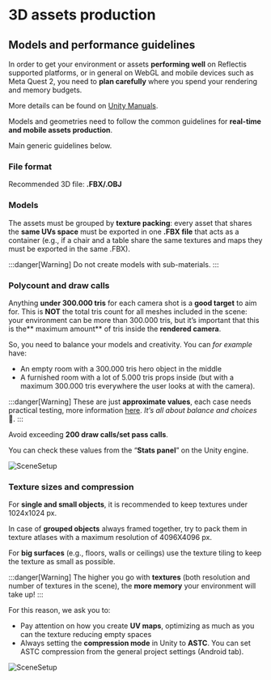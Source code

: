 ﻿---
sidebar_position: 2
---
# 3D assets production

## Models and performance guidelines

In order to get your environment or assets **performing well** on Reflectis supported platforms, or in general on WebGL and mobile devices such as Meta Quest 2, you need to **plan carefully** where you spend your rendering and memory budgets. 

More details can be found on [Unity Manuals](https://docs.unity3d.com/2023.2/Documentation/Manual/Graphics.html).

Models and geometries need to follow the common guidelines for **real-time and mobile assets production**.

Main generic guidelines below.

### File format
Recommended 3D file: **.FBX/.OBJ**

### Models
The assets must be grouped by **texture packing**: every asset that shares the **same UVs space** must be exported in one **.FBX file** that acts as a container (e.g., if a chair and a table share the same textures and maps they must be exported in the same .FBX).

:::danger[Warning]
Do not create models with sub-materials.
:::

### Polycount and draw calls
Anything **under 300.000 tris** for each camera shot is a **good target** to aim for.
This is **NOT** the total tris count for all meshes included in the scene: your environment can be more than 300.000 tris, but it’s important that this is the** maximum amount** of tris inside the **rendered camera**.

So, you need to balance your models and creativity. You can *for example* have:
- An empty room with a 300.000 tris hero object in the middle
- A furnished room with a lot of 5.000 tris props inside (but with a maximum 300.000 tris everywhere the user looks at with the camera).

:::danger[Warning]
These are just **approximate values**, each case needs practical testing, more information [here](https://developer.oculus.com/documentation/unity/unity-perf/).
*It’s all about balance and choices* :slightly_smiling_face:.
:::

Avoid exceeding **200 draw calls/set pass calls**.

You can check these values from the “**Stats panel**” on the Unity engine.

![SceneSetup](/img/scenesetup_5.png)

### Texture sizes and compression
For **single and small objects**, it is recommended to keep textures under 1024x1024 px.
 
In case of **grouped objects** always framed together, try to pack them in texture atlases with a maximum resolution of 4096X4096 px.

For **big surfaces** (e.g., floors, walls or ceilings) use the texture tiling to keep the texture as small as possible.

:::danger[Warning]
The higher you go with **textures** (both resolution and number of textures in the scene), the **more memory** your environment will take up!
:::

For this reason, we ask you to:
- Pay attention on how you create **UV maps**, optimizing as much as you can the texture reducing empty spaces 
- Always setting the **compression mode** in Unity to **ASTC**. You can set ASTC compression from the general project settings (Android tab).

![SceneSetup](/img/scenesetup_6.png)
